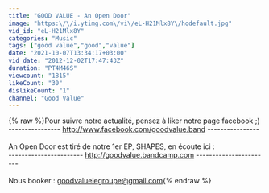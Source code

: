 ```yaml
---
title: "GOOD VALUE - An Open Door"
image: "https:\/\/i.ytimg.com\/vi\/eL-H21Mlx8Y\/hqdefault.jpg"
vid_id: "eL-H21Mlx8Y"
categories: "Music"
tags: ["good value","good","value"]
date: "2021-10-07T13:34:17+03:00"
vid_date: "2012-12-02T17:47:43Z"
duration: "PT4M46S"
viewcount: "1815"
likeCount: "30"
dislikeCount: "1"
channel: "Good Value"
---
```

{% raw %}Pour suivre notre actualité, pensez à liker notre page facebook ;)<br />---------------- <a rel="nofollow" target="blank" href="http://www.facebook.com/goodvalue.band">http://www.facebook.com/goodvalue.band</a> ----------------<br /><br />An Open Door est tiré de notre 1er EP, SHAPES, en écoute ici : <br />----------------------- <a rel="nofollow" target="blank" href="http://goodvalue.bandcamp.com">http://goodvalue.bandcamp.com</a> -----------------------<br /><br />Nous booker : goodvaluelegroupe@gmail.com{% endraw %}
